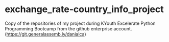 # exchange_rate-country_info_project
Copy of the repositories of my project during KYouth Excelerate Python Programming Bootcamp from the github enterprise account. (https://git.generalassemb.ly/danialca)

